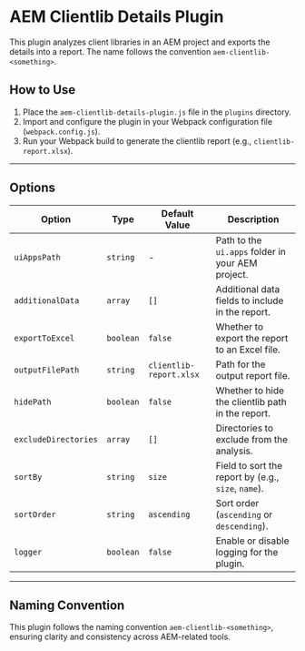 # AEM Clientlib Details Plugin

This plugin analyzes client libraries in an AEM project and exports the details into a report. The name follows the convention `aem-clientlib-<something>`.


## How to Use

1. Place the `aem-clientlib-details-plugin.js` file in the `plugins` directory.
2. Import and configure the plugin in your Webpack configuration file (`webpack.config.js`).
3. Run your Webpack build to generate the clientlib report (e.g., `clientlib-report.xlsx`).

---

## Options

| Option              | Type       | Default Value          | Description                                           |
|---------------------|------------|------------------------|-------------------------------------------------------|
| `uiAppsPath`        | `string`   | -                      | Path to the `ui.apps` folder in your AEM project.     |
| `additionalData`    | `array`    | `[]`                   | Additional data fields to include in the report.      |
| `exportToExcel`     | `boolean`  | `false`                | Whether to export the report to an Excel file.        |
| `outputFilePath`    | `string`   | `clientlib-report.xlsx`| Path for the output report file.                      |
| `hidePath`          | `boolean`  | `false`                | Whether to hide the clientlib path in the report.      |
| `excludeDirectories`| `array`    | `[]`                   | Directories to exclude from the analysis.             |
| `sortBy`            | `string`   | `size`                 | Field to sort the report by (e.g., `size`, `name`).    |
| `sortOrder`         | `string`   | `ascending`            | Sort order (`ascending` or `descending`).             |
| `logger`            | `boolean`  | `false`                | Enable or disable logging for the plugin.             |

---

## Naming Convention

This plugin follows the naming convention `aem-clientlib-<something>`, ensuring clarity and consistency across AEM-related tools.
